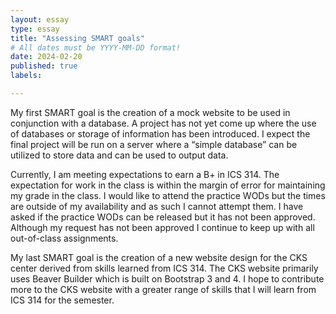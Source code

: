 ```yaml
---
layout: essay
type: essay
title: "Assessing SMART goals"
# All dates must be YYYY-MM-DD format!
date: 2024-02-20
published: true
labels:

---
```

My first SMART goal is the creation of a mock website to be used in conjunction with a database. A project has not yet come up where the use of databases or storage of information has been introduced. I expect the final project will be run on a server where a “simple database” can be utilized to store data and can be used to output data. 

Currently, I am meeting expectations to earn a B+ in ICS 314. The expectation for work in the class is within the margin of error for maintaining my grade in the class. I would like to attend the practice WODs but the times are outside of my availability and as such I cannot attempt them. I have asked if the practice WODs can be released but it has not been approved. Although my request has not been approved I continue to keep up with all out-of-class assignments.

My last SMART goal is the creation of a new website design for the CKS center derived from skills learned from ICS 314. The CKS website primarily uses Beaver Builder which is built on Bootstrap 3 and 4. I hope to contribute more to the CKS website with a greater range of skills that I will learn from ICS 314 for the semester.

